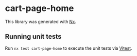 # cart-page-home

This library was generated with [Nx](https://nx.dev).

## Running unit tests

Run `nx test cart-page-home` to execute the unit tests via [Vitest](https://vitest.dev/).
